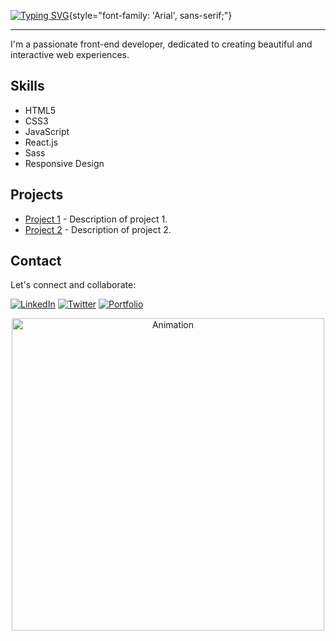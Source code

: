<!-- Title -->
[![Typing SVG](https://readme-typing-svg.herokuapp.com?color=%2336BCF7&lines=Hello+there!;Welcome+to+my+github!;Check+out+my+repo!;Look+at+my+stats+below+%F0%9F%91%87)](https://itspi3141.github.io){style="font-family: 'Arial', sans-serif;"}

---

<!-- Description -->
I'm a passionate front-end developer, dedicated to creating beautiful and interactive web experiences.

<!-- Skills -->
## Skills

- HTML5
- CSS3
- JavaScript
- React.js
- Sass
- Responsive Design

<!-- Projects -->
## Projects

- [Project 1](link_to_project_1) - Description of project 1.
- [Project 2](link_to_project_2) - Description of project 2.

<!-- Contact -->
## Contact

Let's connect and collaborate:

[![LinkedIn](https://img.shields.io/badge/-LinkedIn-blue?style=flat&logo=linkedin)](link_to_your_LinkedIn_profile)
[![Twitter](https://img.shields.io/badge/-Twitter-blue?style=flat&logo=twitter)](link_to_your_Twitter_profile)
[![Portfolio](https://img.shields.io/badge/-Portfolio-green?style=flat&logo=appveyor)](link_to_your_portfolio_website)

<!-- Animation -->
<p align="center">
  <img src="link_to_animation.gif" alt="Animation" width="500px">
</p>

